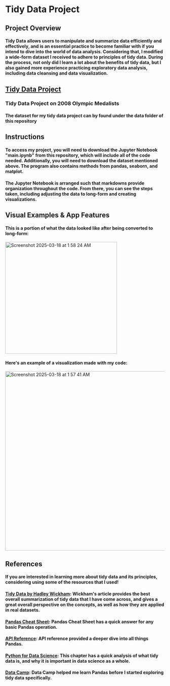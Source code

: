 # Tidy Data Project

## Project Overview
#### Tidy Data allows users to manipulate and summarize data efficiently and effectively, and is an essential practice to become familiar with if you intend to dive into the world of data analysis. Considering that, I modified a wide-form dataset I received to adhere to principles of tidy data. During the process, not only did I learn a lot about the benefits of tidy data, but I also gained more experience practicing exploratory data analysis, including data cleansing and data visualization. 

## [Tidy Data Project](https://github.com/JackOwens38/OWENS-Python-Portfolio/tree/main/tidy_data_project)
### Tidy Data Project on 2008 Olympic Medalists
#### The dataset for my tidy data project can by found under the data folder of this repository

## Instructions
#### To access my project, you will need to download the Jupyter Notebook "main.ipynb" from this repository, which will include all of the code needed. Additionally, you will need to download the dataset mentioned above. The program also contains methods from pandas, seaborn, and matplot. 

#### The Jupyter Notebook is arranged such that markdowns provide organization throughout the code. From there, you can see the steps taken, including adjusting the data to long-form and creating visualizations. 

## Visual Examples & App Features
#### This is a portion of what the data looked like after being converted to long-form:
<img width="353" alt="Screenshot 2025-03-18 at 1 58 24 AM" src="https://github.com/user-attachments/assets/9d4d9879-4944-455e-9f75-2a062ac8bb6d" />

#### Here's an example of a visualization made with my code: 
<img width="566" alt="Screenshot 2025-03-18 at 1 57 41 AM" src="https://github.com/user-attachments/assets/634b71f5-6163-4f20-9341-5e6ed5a221e8" />

## References
#### If you are interested in learning more about tidy data and its principles, considering using some of the resources that I used!
#### [Tidy Data by Hadley Wickham](https://vita.had.co.nz/papers/tidy-data.pdf): Wickham's article provides the best overall summarization of tidy data that I have come across, and gives a great overall perspective on the concepts, as well as how they are applied in real datasets.
#### [Pandas Cheat Sheet](https://pandas.pydata.org/Pandas_Cheat_Sheet.pdf): Pandas Cheat Sheet has a quick answer for any basic Pandas operation.
#### [API Reference](https://pandas.pydata.org/docs/reference/): API reference provided a deeper dive into all things Pandas.
#### [Python for Data Science](https://aeturrell.github.io/python4DS/data-tidy.html): This chapter has a quick analysis of what tidy data is, and why it is important in data science as a whole.
#### [Data Camp](https://www.datacamp.com/tutorial/data-preparation-with-pandas): Data Camp helped me learn Pandas before I started exploring tidy data specifically.
